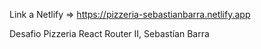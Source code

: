 Link a Netlify => https://pizzeria-sebastianbarra.netlify.app

Desafio Pizzeria React Router II, Sebastían Barra
